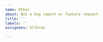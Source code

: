 ```yaml
---
name: Other
about: Not a bug report or feature request
title: ''
labels: ''
assignees: Ulthran

---
```




